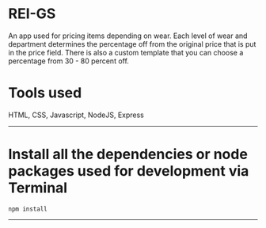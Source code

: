 # REI-GS
An app used for pricing items depending on wear. Each level of wear and department determines the percentage off from the original price that is put in the price field. There is also a custom template that you can choose a percentage from 30 - 80 percent off.

# Tools used
HTML, CSS, Javascript, NodeJS, Express

---

# Install all the dependencies or node packages used for development via Terminal

`npm install`

---
